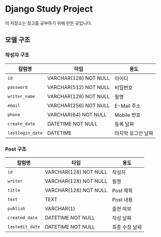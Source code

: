 # Django Study Project 
 이 저장소는 장고를 공부하기 위헤 만든 곳입니다.
 
## 모델 구조

### 작성자 구조
|칼럼명|타입|용도|
|---|---|--|
|`id`|VARCHAR(128) NOT NULL|아이디|
|`password`|VARCHAR(512) NOT NULL|비밀번호|
|`writer_name`|VARCHAR(128) NOT NULL|필명|
|`email`|VARCHAR(256) NOT NULL|E-Mail 주소|
|`phone`|VARCHAR(64) NOT NULL|Mobile 번호|
|`create_date`|DATETIME NOT NULL|등록 날짜|
|`lastlogin_date`|DATETIME|마지막 로그인 날짜|


### Post 구조
|칼럼명|타입|용도|
|---|---|---|
|`id`|VARCHAR(128) NOT NULL|작성자|
|`writer`|VARCHAR(128) NOT NULL|필명|
|`title`|VARCHAR(128) NOT NULL|Post 제목|
|`text`|TEXT|Post 내용|
|`publish`|VARCHAR(1)|출판 여부|
|`created_date`|DATETIME NOT NULL|작성 날짜|
|`lastedit_date`|DATETIME NOT NULL|최종 수정 날짜|